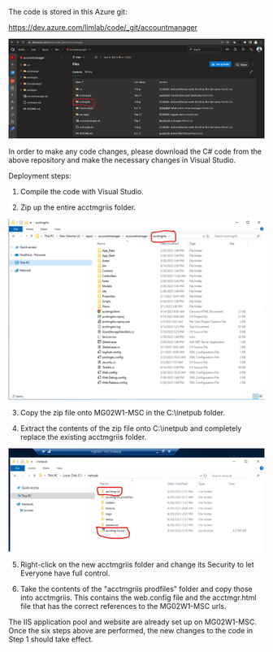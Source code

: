 The code is stored in this Azure git:

https://dev.azure.com/limlab/code/_git/accountmanager

![image.png](/.attachments/image-eeff2562-5840-4f9e-8e88-320d0e37abe4.png)

In order to make any code changes, please download the C# code from the above repository and make the necessary changes in Visual Studio.

Deployment steps:

1. Compile the code with Visual Studio.

2. Zip up the entire acctmgriis folder.

![image.png](/.attachments/image-dc4c790a-27ed-473c-a0ed-9b28bd95169a.png)

3. Copy the zip file onto MG02W1-MSC in the C:\inetpub folder.

4. Extract the contents of the zip file onto C:\inetpub and completely replace the existing acctmgriis folder.

![image.png](/.attachments/image-be2c7e5a-58f8-43c8-b155-95d84e45d231.png)

5. Right-click on the new acctmgriis folder and change its Security to let Everyone have full control.

6. Take the contents of the "acctmgriis prodfiles" folder and copy those into acctmgriis. This contains the web.config file and the acctmgr.html file that has the correct references to the MG02W1-MSC urls.

The IIS application pool and website are already set up on MG02W1-MSC. Once the six steps above are performed, the new changes to the code in Step 1 should take effect.
